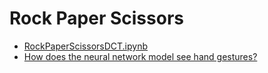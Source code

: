 # Rock Paper Scissors

- [RockPaperScissorsDCT.ipynb](RockPaperScissorsDCT.ipynb)
- [How does the neural network model see hand gestures?](DCT%20and%20IDCT.ipynb)

